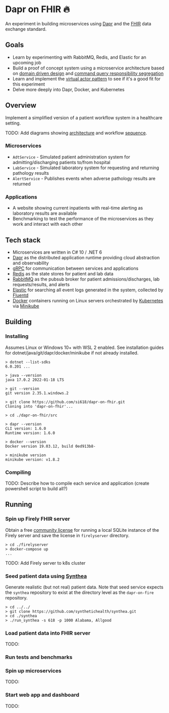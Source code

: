 # Dapr on FHIR 🔥

An experiment in building microservices using [Dapr](dapr.io) and the [FHIR](https://hl7.org/fhir/) data exchange standard.

## Goals

- Learn by experimenting with RabbitMQ, Redis, and Elastic for an upcoming job
- Build a proof of concept system using a microservice architecture based on [domain driven design](https://docs.microsoft.com/en-us/dotnet/architecture/microservices/microservice-ddd-cqrs-patterns/ddd-oriented-microservice) and [command query responsibility segregation](https://docs.microsoft.com/en-us/dotnet/architecture/microservices/microservice-ddd-cqrs-patterns/apply-simplified-microservice-cqrs-ddd-patterns)
- Learn and implement the [virtual actor pattern](https://docs.microsoft.com/en-us/dotnet/architecture/dapr-for-net-developers/actors) to see if it's a good fit for this experiment
- Delve more deeply into Dapr, Docker, and Kubernetes

## Overview

Implement a simplified version of a patient workflow system in a healthcare setting.

TODO: Add diagrams showing [architecture](https://docs.microsoft.com/en-us/dotnet/architecture/dapr-for-net-developers/media/the-world-is-distributed/distributed-design.png) and workflow [sequence](https://docs.microsoft.com/en-us/dotnet/architecture/dapr-for-net-developers/media/sample-application/sequence.png).

### Microservices

- `AdtService` - Simulated patient administration system for admitting/discharging patients to/from hospital
- `LabService` - Simulated laboratory system for requesting and returning pathology results
- `AlertService` - Publishes events when adverse pathology results are returned

### Applications

- A website showing current inpatients with real-time alerting as laboratory results are available
- Benchmarking to test the performance of the microservices as they work and interact with each other

## Tech stack
- Microservices are written in C# 10 / .NET 6
- [Dapr](https://docs.dapr.io/concepts/overview/) as the distributed application runtime providing cloud abstraction and observability
- [gRPC](https://docs.dapr.io/operations/configuration/grpc/) for communication between services and applications
- [Redis](https://docs.dapr.io/reference/components-reference/supported-state-stores/setup-redis/) as the state stores for patient and lab data
- [RabbitMQ](https://docs.dapr.io/reference/components-reference/supported-pubsub/setup-rabbitmq/) as the pubsub broker for patient admissions/discharges, lab requests/results, and alerts
- [Elastic](https://docs.dapr.io/operations/monitoring/logging/fluentd/) for searching all event logs generated in the system, collected by [Fluentd](https://www.fluentd.org/)
- [Docker](https://docs.dapr.io/operations/hosting/self-hosted/self-hosted-with-docker/) containers running on Linux servers orchestrated by [Kubernetes](https://docs.dapr.io/operations/hosting/kubernetes/kubernetes-overview/) via [Minikube](https://docs.dapr.io/operations/hosting/kubernetes/cluster/setup-minikube/)

## Building

### Installing
Assumes Linux or Windows 10+ with WSL 2 enabled. See installation guides for dotnet/java/git/dapr/docker/minikube if not already installed.

```shell
> dotnet --list-sdks
6.0.201 ...

> java --version
java 17.0.2 2022-01-18 LTS

> git --version
git version 2.35.1.windows.2

> git clone https://github.com/si618/dapr-on-fhir.git
Cloning into 'dapr-on-fhir'...

> cd ./dapr-on-fhir/src

> dapr --version
CLI version: 1.6.0
Runtime version: 1.6.0

> docker --version
Docker version 19.03.12, build 0ed913b8-

> minikube version
minikube version: v1.8.2
```

### Compiling

TODO: Describe how to compile each service and application (create powershell script to build all?)


## Running

### Spin up Firely FHIR server

Obtain a free [community license](https://docs.fire.ly/projects/Firely-Server/en/latest/deployment/docker.html) for running a local SQLite instance of the Firely server and save the license in `firelyserver` directory.

```shell
> cd ./firelyserver
> docker-compose up
...
```

TODO: Add Firely server to k8s cluster

### Seed patient data using [Synthea](https://synthetichealth.github.io/synthea/)

Generate realistic (but not real) patient data. Note that seed service expects the `synthea` repository to exist at the directory level as the `dapr-on-fire` repository.  

```shell
> cd ../../
> git clone https://github.com/synthetichealth/synthea.git
> cd ./synthea
> ./run_synthea -s 618 -p 1000 Alabama, Allgood
```

### Load patient data into FHIR server

TODO:

### Run tests and benchmarks 

### Spin up microservices

TODO:

### Start web app and dashboard

TODO:
